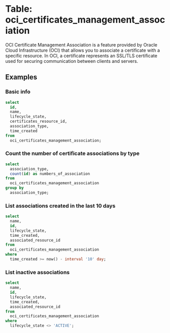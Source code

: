 # Table: oci_certificates_management_association

OCI Certificate Management Association is a feature provided by Oracle Cloud Infrastructure (OCI) that allows you to associate a certificate with a specific resource. In OCI, a certificate represents an SSL/TLS certificate used for securing communication between clients and servers.

## Examples

### Basic info

```sql
select
  id,
  name,
  lifecycle_state,
  certificates_resource_id,
  association_type,
  time_created
from
  oci_certificates_management_association;
```

### Count the number of certificate associations by type

```sql
select
  association_type,
  count(id) as numbers_of_association
from
  oci_certificates_management_association
group by
  association_type;
```

### List associations created in the last 10 days

```sql
select
  name,
  id,
  lifecycle_state,
  time_created,
  associated_resource_id
from
  oci_certificates_management_association
where
  time_created >= now() - interval '10' day;
```

### List inactive associations

```sql
select
  name,
  id,
  lifecycle_state,
  time_created,
  associated_resource_id
from
  oci_certificates_management_association
where
  lifecycle_state <> 'ACTIVE';
```